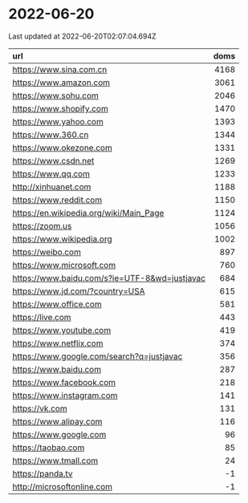 # 2022-06-20

<!-- BEGIN -->
Last updated at 2022-06-20T02:07:04.694Z

url | doms
:- | -:
https://www.sina.com.cn | 4168
https://www.amazon.com | 3061
https://www.sohu.com | 2046
https://www.shopify.com | 1470
https://www.yahoo.com | 1393
https://www.360.cn | 1344
https://www.okezone.com | 1331
https://www.csdn.net | 1269
https://www.qq.com | 1233
http://xinhuanet.com | 1188
https://www.reddit.com | 1150
https://en.wikipedia.org/wiki/Main_Page | 1124
https://zoom.us | 1056
https://www.wikipedia.org | 1002
https://weibo.com | 897
https://www.microsoft.com | 760
https://www.baidu.com/s?ie=UTF-8&wd=justjavac | 684
https://www.jd.com/?country=USA | 615
https://www.office.com | 581
https://live.com | 443
https://www.youtube.com | 419
https://www.netflix.com | 374
https://www.google.com/search?q=justjavac | 356
https://www.baidu.com | 287
https://www.facebook.com | 218
https://www.instagram.com | 141
https://vk.com | 131
https://www.alipay.com | 116
https://www.google.com | 96
https://taobao.com | 85
https://www.tmall.com | 24
https://panda.tv | -1
http://microsoftonline.com | -1
<!-- END -->
